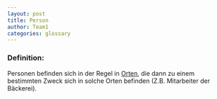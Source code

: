 ```yaml
---
layout: post
title: Person
author: Team1
categories: glossary
---
```


### Definition:
Personen befinden sich in der Regel in [Orten](https://github.com/Archi-Lab-FAE/fae-global-documentation/blob/master/2019-11-15-Glossary-Ort.md), die dann zu einem bestimmten Zweck sich in solche Orten befinden (Z.B. Mitarbeiter der Bäckerei).
